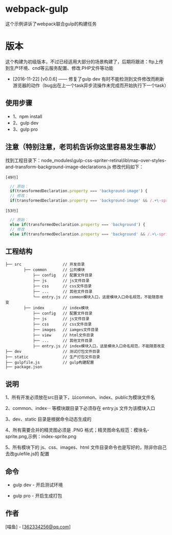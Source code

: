 # webpack-gulp
这个示例讲诉了webpack联合gulp的构建任务

# 版本
这个构建为初级版本，不过已经适用大部分的场景构建了，后期将跟进：ftp上传到生产环境、cnd等云服务配置、修改.PHP文件等功能

* [2016-11-22] [v0.0.6]  ——  修复了gulp dev 有时不能检测到文件修改而刷新游览器的动作（bug出在上一个task异步流操作未完成而开始执行下一个task）

## 使用步骤
* 1、npm install
* 2、gulp dev
* 3、gulp pro

## 注意（特别注意，老司机告诉你这里容易发生事故）
找到工程目录下：node_modules\gulp-css-spriter-retina\lib\map-over-styles-and-transform-background-image-declarations.js 修改代码如下：

`[49行]`
```javascript
  // 原始：
  if(transformedDeclaration.property === 'background-image') {
  // 修改：
  if(transformedDeclaration.property === 'background-image' && /.+\-sprite.+\.png/i.test(transformedDeclaration.value)) {
```

`[53行]`
```javascript
  // 原始：
  else if(transformedDeclaration.property === 'background') {
  // 修改
  else if(transformedDeclaration.property === 'background' && /.+\-sprite.+\.png/i.test(transformedDeclaration.value)) {
```

## 工程结构
```
├── src                  // 开发目录
        ├── common       // 公共模块
            ├── config   // 配置文件目录
            ├── js       // js文件目录
            ├── css      // css文件目录
            ├── ...      // 其他文件目录
            └── entry.js // common模块入口，这是模块入口命名规范，不能随意改变
        ├── index        // index模块
            ├── config   // 配置文件目录
            ├── js       // js文件目录
            ├── css      // css文件目录
            ├── images   // iamges文件目录
            ├── view     // html文件目录
            ├── ...      // 其他文件目录
            ├── entry.js // index模块入口，这是模块入口命名规范，不能随意改变
├── dev                  // 测试打包文件目录
├── static               // 生产打包文件目录
├── gulpfile.js          // gulp构建配置
├── package.json
```

## 说明
1、所有开发必须放在src目录下，以common、index、public为模块文件名

2、common、index··· 等模块跟目录下必须存在 entry.js 文件为该模块入口

3、dev、static 目录是根据命令动态生成的

4、所有需要合并的精灵图必须是 .PNG 格式；精灵图命名规范：模块名-sprite.png,示例：index-sprite.png

5、所有模块下的 js、css、images、html 文件目录命令也是写好的，除非你自己去改gulefile.js的 配置

## 命令
* gulp dev - 开启测试环境

* gulp pro - 开启生成打包

## 作者
[喵鱼] - [362334256@qq.com]
